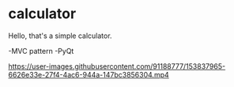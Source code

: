 # calculator
Hello, that's a simple calculator.

-MVC pattern
-PyQt



https://user-images.githubusercontent.com/91188777/153837965-6626e33e-27f4-4ac6-944a-147bc3856304.mp4


